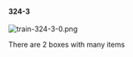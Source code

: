 #### 324-3
![train-324-3-0.png](https://github.com/lil-lab/nlvr/raw/master/nlvr/train/images/20/train-324-3-0.png "train-324-3-0.png")

There are 2 boxes with many items